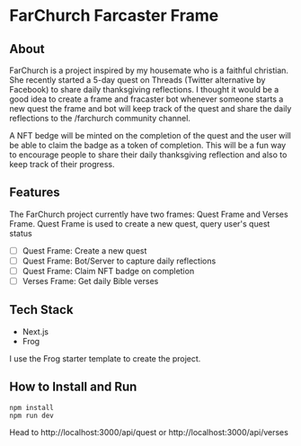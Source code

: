# FarChurch Farcaster Frame

## About

FarChurch is a project inspired by my housemate who is a faithful christian. She
recently started a 5-day quest on Threads (Twitter alternative by Facebook) to
share daily thanksgiving reflections. I thought it would be a good idea to
create a frame and fracaster bot whenever someone starts a new quest the frame
and bot will keep track of the quest and share the daily reflections to the
/farchurch community channel.

A NFT bedge will be minted on the completion of the quest and the user will be
able to claim the badge as a token of completion. This will be a fun way to
encourage people to share their daily thanksgiving reflection and also to keep
track of their progress.

## Features

The FarChurch project currently have two frames: Quest Frame and Verses Frame.
Quest Frame is used to create a new quest, query user's quest status

- [ ] Quest Frame: Create a new quest
- [ ] Quest Frame: Bot/Server to capture daily reflections
- [ ] Quest Frame: Claim NFT badge on completion
- [ ] Verses Frame: Get daily Bible verses

## Tech Stack

- Next.js
- Frog

I use the Frog starter template to create the project.

## How to Install and Run

```
npm install
npm run dev
```

Head to http://localhost:3000/api/quest or http://localhost:3000/api/verses
